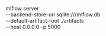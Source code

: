 mlflow server \
    --backend-store-uri sqlite:///mlflow.db \
    --default-artifact-root ./artifacts \
    --host 0.0.0.0 -p 5000